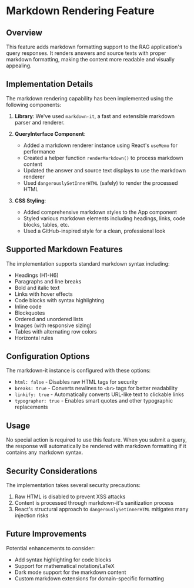 # Markdown Rendering Feature

## Overview

This feature adds markdown formatting support to the RAG application's query responses. It renders answers and source texts with proper markdown formatting, making the content more readable and visually appealing.

## Implementation Details

The markdown rendering capability has been implemented using the following components:

1. **Library**: We've used `markdown-it`, a fast and extensible markdown parser and renderer.

2. **QueryInterface Component**:
   - Added a markdown renderer instance using React's `useMemo` for performance
   - Created a helper function `renderMarkdown()` to process markdown content
   - Updated the answer and source text displays to use the markdown renderer
   - Used `dangerouslySetInnerHTML` (safely) to render the processed HTML

3. **CSS Styling**:
   - Added comprehensive markdown styles to the App component
   - Styled various markdown elements including headings, links, code blocks, tables, etc.
   - Used a GitHub-inspired style for a clean, professional look

## Supported Markdown Features

The implementation supports standard markdown syntax including:

- Headings (H1-H6)
- Paragraphs and line breaks
- Bold and italic text
- Links with hover effects
- Code blocks with syntax highlighting
- Inline code
- Blockquotes
- Ordered and unordered lists
- Images (with responsive sizing)
- Tables with alternating row colors
- Horizontal rules

## Configuration Options

The markdown-it instance is configured with these options:

- `html: false` - Disables raw HTML tags for security
- `breaks: true` - Converts newlines to `<br>` tags for better readability
- `linkify: true` - Automatically converts URL-like text to clickable links
- `typographer: true` - Enables smart quotes and other typographic replacements

## Usage

No special action is required to use this feature. When you submit a query, the response will automatically be rendered with markdown formatting if it contains any markdown syntax.

## Security Considerations

The implementation takes several security precautions:

1. Raw HTML is disabled to prevent XSS attacks
2. Content is processed through markdown-it's sanitization process
3. React's structural approach to `dangerouslySetInnerHTML` mitigates many injection risks

## Future Improvements

Potential enhancements to consider:

- Add syntax highlighting for code blocks
- Support for mathematical notation/LaTeX
- Dark mode support for the markdown content
- Custom markdown extensions for domain-specific formatting
